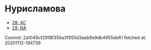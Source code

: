 # Нурисламова
- [28: AC](28.md)
- [29: NA](29.md)

Commit: 2a1049cf2918f356a3f955d3aab8e9db4955de61
 fetched at: 20201112-194739
